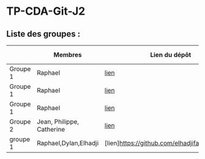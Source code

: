 # TP-CDA-Git-J2

## Liste des groupes :
|                |Membres                        |Lien du dépôt                                                | Thème du site |
|----------------|-------------------------------|-------------------------------------------------------------|---------------|
|Groupe 1        |Raphael                        |[lien](https://github.com/profraph/TP-CDA-Git-J2)            |               |
|Groupe 1        |Raphael                        |[lien](https://github.com/profraph/TP-CDA-Git-J2)            |               |
|Groupe 1        |Raphael                        |[lien](https://github.com/profraph/TP-CDA-Git-J2)            |               |
|Groupe 2        |Jean, Philippe, Catherine      |[lien](https://google.com)                                   |Catalogue photos 
| groupe 1       | Raphael,Dylan,Elhadji         |[lien]https://github.com/elhadjifall98/foxus.git             |jeu vidéo      |
